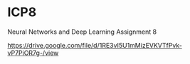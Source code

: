 # ICP8
Neural Networks and Deep Learning Assignment 8


https://drive.google.com/file/d/1RE3vI5U1mMizEVKVTfPvk-vP7PiOR7g-/view
